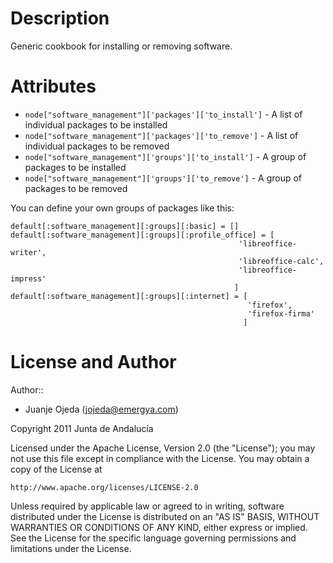 Description
===========

Generic cookbook for installing or removing software.

Attributes
==========

* `node["software_management"]['packages']['to_install']` - A list of individual packages to be installed
* `node["software_management"]['packages']['to_remove']` - A list of individual packages to be removed
* `node["software_management"]['groups']['to_install']` - A group of packages to be installed
* `node["software_management"]['groups']['to_remove']` - A group of packages to be removed

You can define your own groups of packages like this:

```
default[:software_management][:groups][:basic] = []
default[:software_management][:groups][:profile_office] = [
                                                   'libreoffice-writer',
                                                   'libreoffice-calc',
                                                   'libreoffice-impress'
                                                  ]
default[:software_management][:groups][:internet] = [
                                                     'firefox',
                                                     'firefox-firma'
                                                    ]
```



License and Author
==================

Author::

* Juanje Ojeda (<jojeda@emergya.com>)

Copyright 2011 Junta de Andalucía

Licensed under the Apache License, Version 2.0 (the "License");
you may not use this file except in compliance with the License.
You may obtain a copy of the License at

    http://www.apache.org/licenses/LICENSE-2.0

Unless required by applicable law or agreed to in writing, software
distributed under the License is distributed on an "AS IS" BASIS,
WITHOUT WARRANTIES OR CONDITIONS OF ANY KIND, either express or implied.
See the License for the specific language governing permissions and
limitations under the License.

